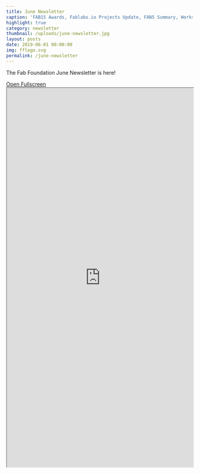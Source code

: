 ```yaml
---
title: June Newsletter
caption: 'FAB15 Awards, Fablabs.io Projects Update, FAN5 Summary, Workshops and more'
highlight: true
category: newsletter
thumbnail: /uploads/june-newsletter.jpg
layout: posts
date: 2019-06-01 00:00:00
img: fflogo.svg
permalink: /june-newsletter
---
```


The Fab Foundation June Newsletter is here!<br>

<a href="http://mailchi.mp/fabfoundation.org/the-fab-foundation-june-newsletter-is-here-245919" target="_blank">
Open Fullscreen</a>

<iframe src="http://mailchi.mp/fabfoundation.org/the-fab-foundation-june-newsletter-is-here-245919" 
style="max-width: 1024px; width: 100%; margin: 0 auto; height: 1024px">
</iframe>

